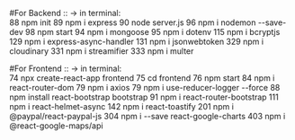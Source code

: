 #For Backend ::
-> in terminal:
<br/>
88 npm init
89 npm i express
90 node server.js
96 npm i nodemon --save-dev
98 npm start
94 npm i mongoose
95 npm i dotenv
115 npm i bcryptjs
129 npm i express-async-handler
131 npm i jsonwebtoken
329 npm i cloudinary
331 npm i streamifier
333 npm i multer



#For Frontend ::
-> in terminal:
<br/>
74 npx create-react-app frontend
75 cd frontend
76 npm start
84 npm i react-router-dom
79 npm i axios
79 npm i use-reducer-logger --force
88 npm install react-bootstrap bootstrap
91 npm i react-router-bootstrap
111 npm i react-helmet-async
142 npm i react-toastify
201 npm i @paypal/react-paypal-js
304 npm i --save react-google-charts
403 npm i @react-google-maps/api
